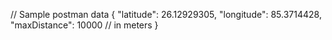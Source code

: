 // Sample postman data 
{
  "latitude": 26.12929305,
  "longitude": 85.3714428,
  "maxDistance": 10000 // in meters
}


